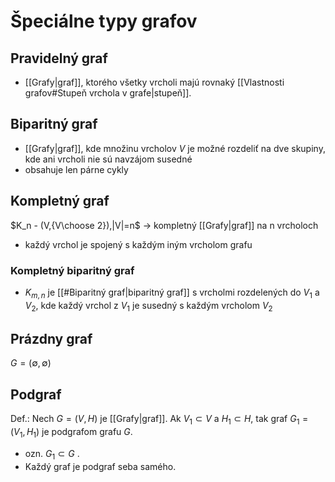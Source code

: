 # Špeciálne typy grafov

## Pravidelný graf
- [[Grafy|graf]], ktorého všetky vrcholi majú rovnaký [[Vlastnosti grafov#Stupeň vrchola v grafe|stupeň]].

## Biparitný graf
- [[Grafy|graf]], kde množinu vrcholov $V$ je možné rozdeliť na dve skupiny, kde ani vrcholi nie sú navzájom susedné
- obsahuje len párne cykly 

## Kompletný graf
$K_n - (V,{V\choose 2}),|V|=n$ -> kompletný [[Grafy|graf]] na n vrcholoch
- každý vrchol je spojený s každým iným vrcholom grafu
### Kompletný biparitný graf
- $K_{m,n}$ je [[#Biparitný graf|biparitný graf]] s vrcholmi rozdelených do $V_1$ a $V_2$, kde každý vrchol z $V_1$ je susedný s každým vrcholom $V_2$

## Prázdny graf
$G=(\emptyset , \emptyset)$

## Podgraf
Def.: Nech $G=(V,H)$ je [[Grafy|graf]]. 
Ak $V_1 \subset V$ a $H_1 \subset H$, tak graf $G_1 = (V_1,H_1)$ je podgrafom grafu $G$. 
- ozn. $G_1 \subset G$ . 
- Každý graf je podgraf seba samého.
